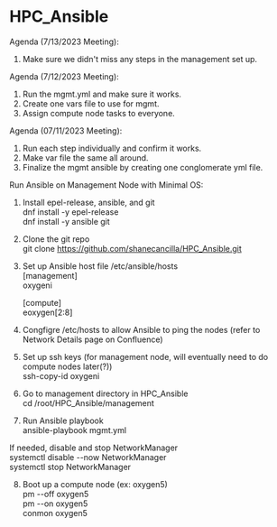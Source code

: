 # HPC_Ansible

Agenda (7/13/2023 Meeting):
1. Make sure we didn't miss any steps in the management set up.

Agenda (7/12/2023 Meeting):
1. Run the mgmt.yml and make sure it works.
2. Create one vars file to use for mgmt.
3. Assign compute node tasks to everyone.

Agenda (07/11/2023 Meeting):
1. Run each step individually and confirm it works.
2. Make var file the same all around.
3. Finalize the mgmt ansible by creating one conglomerate yml file.

Run Ansible on Management Node with Minimal OS:  
1. Install epel-release, ansible, and git  
	dnf install -y epel-release  
	dnf install -y ansible git  
2. Clone the git repo  
	git clone https://github.com/shanecancilla/HPC_Ansible.git  
3. Set up Ansible host file /etc/ansible/hosts  
	[management]  
	oxygeni  
  
	[compute]  
	eoxygen[2:8]  
4. Congfigre /etc/hosts to allow Ansible to ping the nodes (refer to Network Details page on Confluence)  
5. Set up ssh keys (for management node, will eventually need to do compute nodes later(?))  
	ssh-copy-id oxygeni   
6. Go to management directory in HPC_Ansible  
	cd /root/HPC_Ansible/management  
7. Run Ansible playbook  
	ansible-playbook mgmt.yml  
  
If needed, disable and stop NetworkManager  
	systemctl disable --now NetworkManager  
	systemctl stop NetworkManager  
  
8. Boot up a compute node (ex: oxygen5)  
	pm --off oxygen5  
	pm --on oxygen5  
	conmon oxygen5  
